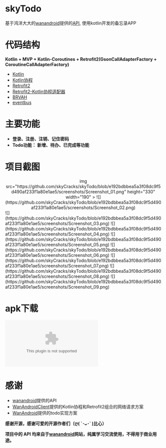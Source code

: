 # skyTodo
基于鸿洋大大的[wanandroid](http://wanandroid.com/)提供的[API](http://www.wanandroid.com/blog/show/2#30), 使用kotlin开发的备忘录APP

# 代码结构

**Kotlin + MVP + Kotlin-Coroutines + Retrofit2(GsonCallAdapterFactory + CoroutineCallAdapterFactory)**

* [Kotlin](https://github.com/JetBrains/kotlin)
* [Kotlin协程](https://github.com/Kotlin/kotlinx.coroutines)
* [Retrofit2](https://github.com/square/retrofit)
* [Retrofit2-Kotlin协程适配器](https://github.com/JakeWharton/retrofit2-kotlin-coroutines-adapter)
* [BRVAH](https://github.com/CymChad/BaseRecyclerViewAdapterHelper)
* [eventbus](https://github.com/greenrobot/EventBus)

# 主要功能
* **登录、注册、注销、记住密码**
* **Todo功能： 新增、待办、已完成等功能**

# 项目截图
<div align="center">
  img src="https://github.com/skyCracks/skyTodo/blob/e192bdbbea5a3f08dc9f5d490af233f1a80e1ae5/screenshots/Screenshot_01.png" height="330" width="190" >
  ![](https://github.com/skyCracks/skyTodo/blob/e192bdbbea5a3f08dc9f5d490af233f1a80e1ae5/screenshots/Screenshot_02.png)
  </div>
![](https://github.com/skyCracks/skyTodo/blob/e192bdbbea5a3f08dc9f5d490af233f1a80e1ae5/screenshots/Screenshot_03.png)
![](https://github.com/skyCracks/skyTodo/blob/e192bdbbea5a3f08dc9f5d490af233f1a80e1ae5/screenshots/Screenshot_04.png)
![](https://github.com/skyCracks/skyTodo/blob/e192bdbbea5a3f08dc9f5d490af233f1a80e1ae5/screenshots/Screenshot_05.png)
![](https://github.com/skyCracks/skyTodo/blob/e192bdbbea5a3f08dc9f5d490af233f1a80e1ae5/screenshots/Screenshot_06.png)
![](https://github.com/skyCracks/skyTodo/blob/e192bdbbea5a3f08dc9f5d490af233f1a80e1ae5/screenshots/Screenshot_07.png)
![](https://github.com/skyCracks/skyTodo/blob/e192bdbbea5a3f08dc9f5d490af233f1a80e1ae5/screenshots/Screenshot_08.png)
![](https://github.com/skyCracks/skyTodo/blob/e192bdbbea5a3f08dc9f5d490af233f1a80e1ae5/screenshots/Screenshot_09.png)

# apk下载
![](https://github.com/skyCracks/skyTodo/blob/e192bdbbea5a3f08dc9f5d490af233f1a80e1ae5/screenshots/skytodo_v1.0.apk)

# 感谢
* [wanandroid](http://wanandroid.com/)提供的API
* [WanAndroidClient](https://github.com/wangzailfm/WanAndroidClient)提供的Kotlin协程和Retrofit2组合的网络请求方案
* [WanAndroid](https://github.com/iceCola7/WanAndroid)提供的todo实现方案

**感谢开源，感谢可爱的开源作者们（ღ( ´･ᴗ･` )比心）**

**项目中的 API 均来自于[wanandroid](http://wanandroid.com/)网站，纯属学习交流使用，不得用于商业用途。**
